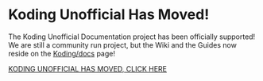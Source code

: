 

# Koding Unofficial Has Moved!

The Koding Unofficial Documentation project has been officially supported!
We are still a community run project, but the Wiki and the Guides now reside
on the [Koding/docs](https://github.com/koding/kdlearn) page!


[KODING UNOFFICIAL HAS MOVED, CLICK HERE](https://github.com/koding/kdlearn)

